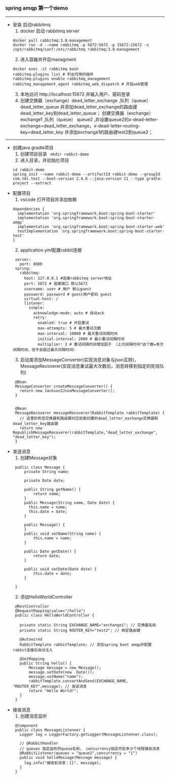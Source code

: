 
### spring amqp 第一个demo
---
- 安装 启动rabbitmq
   1. docker 启动 rabbitmq server
   ```
   docker pull rabbitmq:3.8-management
   docker run -d --name rabbitmq -p 5672:5672 -p 15672:15672 -v /opt/rabbitmq/conf:/etc/rabbitmq rabbitmq:3.8-management
   ```
   2. 进入容器并开启managment
   ```
   docker exec -it rabbitmq bash
   rabbitmq-plugins list # 列出可用的插件
   rabbitmq-plugins enable rabbitmq_management rabbitmq_management_agent rabbitmq_web_dispatch # 开启web管理
   ``` 
  3. 本地访问 http://localhost:15672 并输入用户、密码登录
  4. 创建交换器（exchange）dead_letter_exchange ,队列（queue） dead_letter_queue 并添加dead_letter_exchange的路由键dead_letter_key到dead_letter_queue；
     创建交换器（exchange）exchange1 ,队列（queue） queue2 ,并设置queue2的x-dead-letter-exchange=dead_letter_exchange，x-dead-letter-routing-key=dead_letter_key  并添加exchange1的路由键test2到queue2；
---
- 创建java gradle项目
   1. 创建项目目录
    ```  mkdir rabbit-demo  ```
   2. 进入目录，并初始化项目
    ```
    cd rabbit-demo
    spring init --name rabbit-demo --artifactId rabbit-demo --groupId com.tml.test --boot-version 2.4.6 --java-version 11 --type gradle-project --extract 
    ```
- 配置项目
   1. vscode 打开项目并添加依赖
    ```
    dependencies {
      implementation 'org.springframework.boot:spring-boot-starter'
      implementation 'org.springframework.boot:spring-boot-starter-amqp'
      implementation 'org.springframework.boot:spring-boot-starter-web'
      testImplementation 'org.springframework.boot:spring-boot-starter-test'
    }
    ```
   2. application.yml配置rabbit连接
   ```
    server:
      port: 8080
    spring:
      rabbitmq:
        host: 127.0.0.1 #连接rabbitmq server地址
        port: 5672 # 连接端口 默认5672
        username: user # 用户 默认guest
        password: password # guest用户密码 guest
        virtual-host: /
        listener:
          simple:
            acknowledge-mode: auto # 自动ack
            retry:
              enabled: true # 开启重试
              max-attempts: 5 # 最大重试次数 
              max-interval: 10000 # 最大重试间隔时间
              initial-interval: 2000 # 最小重试间隔时间
              multiplier: 2 # 重试间隔时间增加因子 （上次间隔时间*这个数=本次间隔时间，但不会超过最大间隔时间）
   ```
   3. 启动类添加MessageConverter(实现消息对象与json互转)，MessageRecoverer(实现消息重试最大次数后，消息转移到指定的死信队列)
   ```
    @Bean
    MessageConverter createMessageConverter() {
      return new Jackson2JsonMessageConverter();
    }


    @Bean
    MessageRecoverer messageRecoverer(RabbitTemplate rabbitTemplate) {
      // 这里的死信交换器和路由键对应前面创建的dead_letter_exchange交换器和dead_letter_key路由键
      return new RepublishMessageRecoverer(rabbitTemplate,"dead_letter_exchange", "dead_letter_key");
    }
   ```
- 发送消息
   1. 创建Message对象
   ```
    public class Message {
        private String name;

        private Date date;

        public String getName() {
            return name;
        }
        public Message(String name, Date date) {
          this.name = name;
          this.date = date;
        }

        public Message() {
        }
        public void setName(String name) {
            this.name = name;
        }

        public Date getDate() {
            return date;
        }

        public void setDate(Date date) {
            this.date = date;
        }
        
    }
   ```
   2. 添加HelloWorldController
   ```
    @RestController
    @RequestMapping(value="/hello")
    public class HelloWorldController {

      private static String EXCHANGE_NAME="exchange1"; // 交换器名称
      private static String ROUTER_KEY="test2"; // 绑定路由键

      @Autowired
      RabbitTemplate rabbitTemplate; // 添加spring boot amqp并配置rabbit连接后自动注入

      @GetMapping
      public String hello() {
          Message message = new Message();
          message.setDate(new  Date());
          message.setName("name");
          rabbitTemplate.convertAndSend(EXCHANGE_NAME, "ROUTER_KEY",message); // 发送消息
          return "Hello World!";
      }
    }
   ```
- 接收消息
   1. 创建消息监听
   ```
    @Component
    public class MessageListenner {
      Logger log = LoggerFactory.getLogger(MessageListenner.class);

      // @RabbitHandler
      // queues 指定监听的queue名称， concurrency指定开启多少个线程接收消息
      @RabbitListener(queues = "queue2",concurrency = "1")
      public void helloMessage(Message message) {
        log.info("接收到消息：{}", message);
      }
    }
   ```